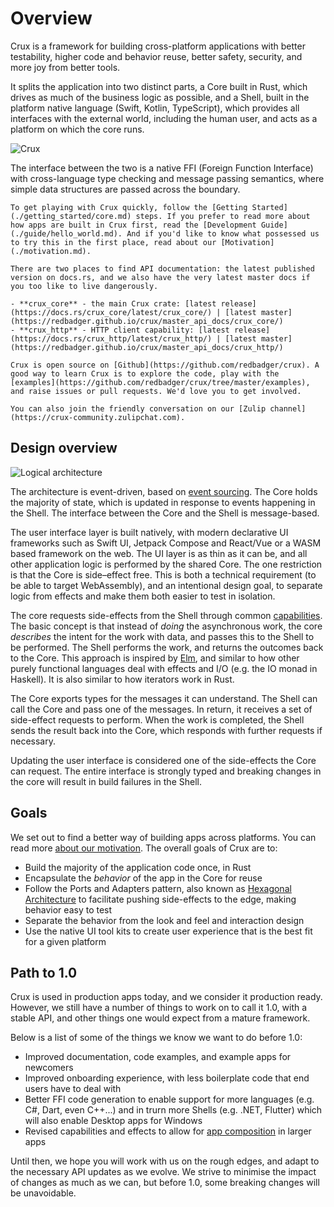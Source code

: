 # Overview

Crux is a framework for building cross-platform applications
with better testability, higher code and behavior reuse, better safety,
security, and more joy from better tools.

It splits the application into two distinct parts, a Core built in Rust, which
drives as much of the business logic as possible, and a Shell, built in the
platform native language (Swift, Kotlin, TypeScript), which provides all
interfaces with the external world, including the human user, and acts as a
platform on which the core runs.

![Crux](./crux.png)

The interface between the two is a native FFI (Foreign Function Interface) with
cross-language type checking and message passing semantics, where simple data
structures are passed across the boundary.

```admonish title="Get to know Crux"
To get playing with Crux quickly, follow the [Getting Started](./getting_started/core.md) steps. If you prefer to read more about how apps are built in Crux first, read the [Development Guide](./guide/hello_world.md). And if you'd like to know what possessed us to try this in the first place, read about our [Motivation](./motivation.md).

There are two places to find API documentation: the latest published version on docs.rs, and we also have the very latest master docs if you too like to live dangerously.

- **crux_core** - the main Crux crate: [latest release](https://docs.rs/crux_core/latest/crux_core/) | [latest master](https://redbadger.github.io/crux/master_api_docs/crux_core/)
- **crux_http** - HTTP client capability: [latest release](https://docs.rs/crux_http/latest/crux_http/) | [latest master](https://redbadger.github.io/crux/master_api_docs/crux_http/)

Crux is open source on [Github](https://github.com/redbadger/crux). A good way to learn Crux is to explore the code, play with the [examples](https://github.com/redbadger/crux/tree/master/examples), and raise issues or pull requests. We'd love you to get involved.

You can also join the friendly conversation on our [Zulip channel](https://crux-community.zulipchat.com).
```

## Design overview

![Logical architecture](./architecture.svg)

The architecture is event-driven, based on
[event sourcing](https://martinfowler.com/eaaDev/EventSourcing.html). The Core
holds the majority of state, which is updated in response to events happening in
the Shell. The interface between the Core and the Shell is message-based.

The user interface layer is built natively, with modern declarative UI
frameworks such as Swift UI, Jetpack Compose and React/Vue or a WASM based
framework on the web. The UI layer is as thin as it can be, and all other
application logic is performed by the shared Core. The one restriction is that
the Core is side–effect free. This is both a technical requirement (to be able
to target WebAssembly), and an intentional design goal, to separate logic from
effects and make them both easier to test in isolation.

The core requests side-effects from the Shell through common
[capabilities](./guide/capabilities.md). The basic concept is that instead of
_doing_ the asynchronous work, the core _describes_ the intent for the work with
data, and passes this to the Shell to be performed. The Shell performs the work,
and returns the outcomes back to the Core. This approach is inspired by
[Elm](https://elm-lang.org/), and similar to how other purely functional
languages deal with effects and I/O (e.g. the IO monad in Haskell). It is also
similar to how iterators work in Rust.

The Core exports types for the messages it can understand. The Shell can call
the Core and pass one of the messages. In return, it receives a set of
side-effect requests to perform. When the work is completed, the Shell sends the
result back into the Core, which responds with further requests if necessary.

Updating the user interface is considered one of the side-effects the Core can
request. The entire interface is strongly typed and breaking changes in the core
will result in build failures in the Shell.

## Goals

We set out to find a better way of building apps
across platforms. You can read more [about our motivation](./motivation.md). The
overall goals of Crux are to:

- Build the majority of the application code once, in Rust
- Encapsulate the _behavior_ of the app in the Core for reuse
- Follow the Ports and Adapters pattern, also known as
  [Hexagonal Architecture](https://alistair.cockburn.us/hexagonal-architecture/)
  to facilitate pushing side-effects to the edge, making behavior easy to test
- Separate the behavior from the look and feel and interaction design
- Use the native UI tool kits to create user experience that is the best fit for
  a given platform

## Path to 1.0

Crux is used in production apps today, and we consider it production ready. However, we still have a number of things to work on to call it 1.0, with a stable API, and other things one would expect from a mature framework. 

Below is a list of some of the things we know we want to do before 1.0:

* Improved documentation, code examples, and example apps for newcomers
* Improved onboarding experience, with less boilerplate code that end users have
  to deal with
* Better FFI code generation to enable support for more languages (e.g. C#, Dart, even C++...) 
  and in trurn more Shells (e.g. .NET, Flutter) which will also enable Desktop apps for Windows
* Revised capabilities and effects to allow
  for [app composition](./guide/composing.md) in larger apps

Until then, we hope you will work with us on the rough edges, and adapt to the necessary
API updates as we evolve. We strive to minimise the impact of changes as much as we can, but before 1.0, some breaking changes will be unavoidable. 
